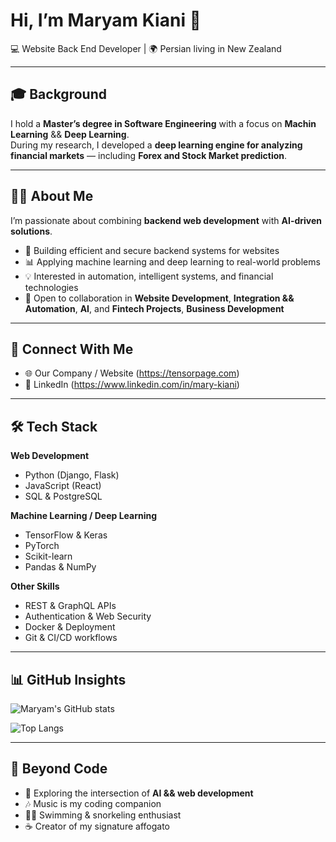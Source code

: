 # Hi, I’m Maryam Kiani 👋  

💻 Website Back End Developer | 🌍 Persian living in New Zealand  

---

## 🎓 Background  
I hold a **Master’s degree in Software Engineering** with a focus on **Machin Learning** && **Deep Learning**.  
During my research, I developed a **deep learning engine for analyzing financial markets** — including **Forex and Stock Market prediction**.  

---

## 👩‍💻 About Me  
I’m passionate about combining **backend web development** with **AI-driven solutions**.  
- 🔧 Building efficient and secure backend systems for websites  
- 📊 Applying machine learning and deep learning to real-world problems  
- 💡 Interested in automation, intelligent systems, and financial technologies  
- 🤝 Open to collaboration in **Website Development**, **Integration && Automation**, **AI**, and **Fintech Projects**, **Business    Development**

---

## 🔗 Connect With Me  
- 🌐 Our Company / Website (https://tensorpage.com)  
- 💼 LinkedIn (https://www.linkedin.com/in/mary-kiani) 

---

## 🛠️ Tech Stack  
**Web Development**  
- Python (Django, Flask)  
- JavaScript (React)  
- SQL & PostgreSQL  

**Machine Learning / Deep Learning**  
- TensorFlow & Keras  
- PyTorch  
- Scikit-learn  
- Pandas & NumPy  

**Other Skills**  
- REST & GraphQL APIs  
- Authentication & Web Security  
- Docker & Deployment  
- Git & CI/CD workflows  

---

## 📊 GitHub Insights  
![Maryam's GitHub stats](https://github-readme-stats.vercel.app/api?username=sociable7&show_icons=true&theme=tokyonight)  

![Top Langs](https://github-readme-stats.vercel.app/api/top-langs/?username=sociable7&layout=compact&theme=tokyonight)  

---

## 🌱 Beyond Code  
- 📖 Exploring the intersection of **AI && web development**  
- 🎶 Music is my coding companion  
- 🏊‍♀️ Swimming & snorkeling enthusiast
- ☕ Creator of my signature affogato
